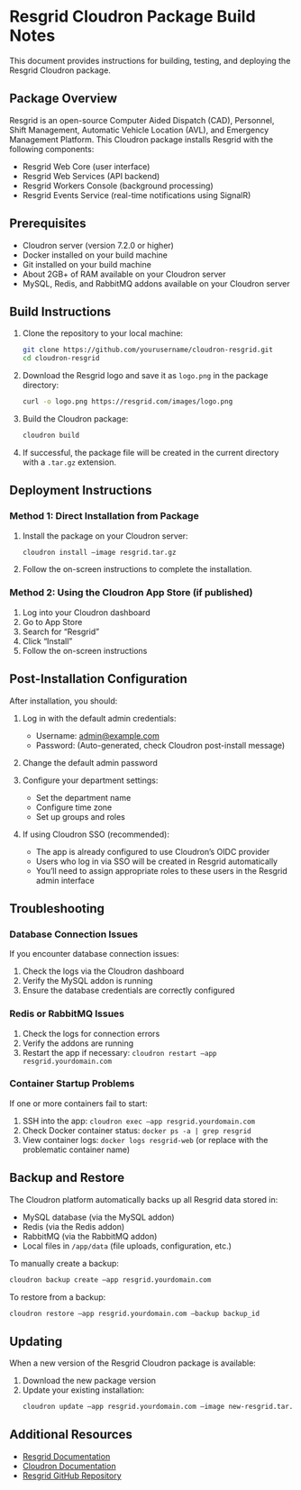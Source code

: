 # Resgrid Cloudron Package Build Notes

This document provides instructions for building, testing, and deploying the Resgrid Cloudron package.

## Package Overview

Resgrid is an open-source Computer Aided Dispatch (CAD), Personnel, Shift Management, Automatic Vehicle Location (AVL), and Emergency Management Platform. This Cloudron package installs Resgrid with the following components:

- Resgrid Web Core (user interface)
- Resgrid Web Services (API backend)
- Resgrid Workers Console (background processing)
- Resgrid Events Service (real-time notifications using SignalR)

## Prerequisites

- Cloudron server (version 7.2.0 or higher)
- Docker installed on your build machine
- Git installed on your build machine
- About 2GB+ of RAM available on your Cloudron server
- MySQL, Redis, and RabbitMQ addons available on your Cloudron server

## Build Instructions

1. Clone the repository to your local machine:
   ```bash
   git clone https://github.com/yourusername/cloudron-resgrid.git
   cd cloudron-resgrid
   ```

2. Download the Resgrid logo and save it as `logo.png` in the package directory:
   ```bash
   curl -o logo.png https://resgrid.com/images/logo.png
   ```

3. Build the Cloudron package:
   ```bash
   cloudron build
   ```

4. If successful, the package file will be created in the current directory with a `.tar.gz` extension.

## Deployment Instructions

### Method 1: Direct Installation from Package

1. Install the package on your Cloudron server:
   ```bash
   cloudron install —image resgrid.tar.gz
   ```

2. Follow the on-screen instructions to complete the installation.

### Method 2: Using the Cloudron App Store (if published)

1. Log into your Cloudron dashboard
2. Go to App Store
3. Search for “Resgrid”
4. Click “Install”
5. Follow the on-screen instructions

## Post-Installation Configuration

After installation, you should:

1. Log in with the default admin credentials:
   - Username: admin@example.com
   - Password: (Auto-generated, check Cloudron post-install message)

2. Change the default admin password

3. Configure your department settings:
   - Set the department name
   - Configure time zone
   - Set up groups and roles

4. If using Cloudron SSO (recommended):
   - The app is already configured to use Cloudron’s OIDC provider
   - Users who log in via SSO will be created in Resgrid automatically
   - You’ll need to assign appropriate roles to these users in the Resgrid admin interface

## Troubleshooting

### Database Connection Issues

If you encounter database connection issues:

1. Check the logs via the Cloudron dashboard
2. Verify the MySQL addon is running
3. Ensure the database credentials are correctly configured

### Redis or RabbitMQ Issues

1. Check the logs for connection errors
2. Verify the addons are running
3. Restart the app if necessary: `cloudron restart —app resgrid.yourdomain.com`

### Container Startup Problems

If one or more containers fail to start:

1. SSH into the app: `cloudron exec —app resgrid.yourdomain.com`
2. Check Docker container status: `docker ps -a | grep resgrid`
3. View container logs: `docker logs resgrid-web` (or replace with the problematic container name)

## Backup and Restore

The Cloudron platform automatically backs up all Resgrid data stored in:
- MySQL database (via the MySQL addon)
- Redis (via the Redis addon)
- RabbitMQ (via the RabbitMQ addon)
- Local files in `/app/data` (file uploads, configuration, etc.)

To manually create a backup:
```bash
cloudron backup create —app resgrid.yourdomain.com
```

To restore from a backup:
```bash
cloudron restore —app resgrid.yourdomain.com —backup backup_id
```

## Updating

When a new version of the Resgrid Cloudron package is available:

1. Download the new package version
2. Update your existing installation:
   ```bash
   cloudron update —app resgrid.yourdomain.com —image new-resgrid.tar.gz
   ```

## Additional Resources

- [Resgrid Documentation](https://resgrid-core.readthedocs.io/)
- [Cloudron Documentation](https://docs.cloudron.io/)
- [Resgrid GitHub Repository](https://github.com/Resgrid/Core)
